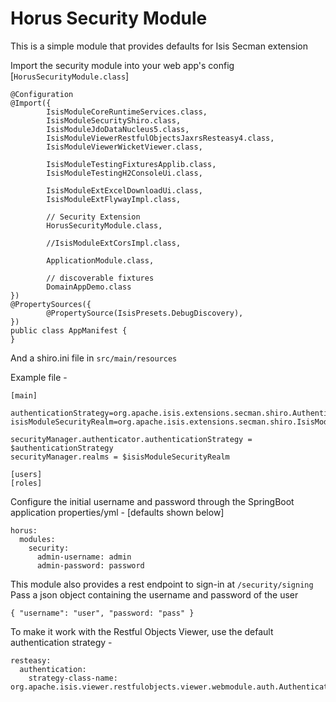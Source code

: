 # Horus Security Module  

This is a simple module that provides defaults for Isis Secman extension  

Import the security module into your web app's config [`HorusSecurityModule.class`]  

```
@Configuration
@Import({
        IsisModuleCoreRuntimeServices.class,
        IsisModuleSecurityShiro.class,
        IsisModuleJdoDataNucleus5.class,
        IsisModuleViewerRestfulObjectsJaxrsResteasy4.class,
        IsisModuleViewerWicketViewer.class,

        IsisModuleTestingFixturesApplib.class,
        IsisModuleTestingH2ConsoleUi.class,

        IsisModuleExtExcelDownloadUi.class,
        IsisModuleExtFlywayImpl.class,
        
        // Security Extension
        HorusSecurityModule.class,
        
        //IsisModuleExtCorsImpl.class,

        ApplicationModule.class,

        // discoverable fixtures
        DomainAppDemo.class
})
@PropertySources({
        @PropertySource(IsisPresets.DebugDiscovery),
})
public class AppManifest {
}
```


And a shiro.ini file in `src/main/resources`  

Example file -  

```
[main]

authenticationStrategy=org.apache.isis.extensions.secman.shiro.AuthenticationStrategyForIsisModuleSecurityRealm
isisModuleSecurityRealm=org.apache.isis.extensions.secman.shiro.IsisModuleExtSecmanShiroRealm

securityManager.authenticator.authenticationStrategy = $authenticationStrategy
securityManager.realms = $isisModuleSecurityRealm

[users]
[roles]
```

Configure the initial username and password through the SpringBoot application properties/yml - [defaults shown below]  

```
horus:
  modules:
    security:
      admin-username: admin
      admin-password: password
```

This module also provides a rest endpoint to sign-in at `/security/signing`  
Pass a json object containing the username and password of the user  

```
{ "username": "user", "password: "pass" }
```

To make it work with the Restful Objects Viewer, use the default authentication strategy -   

```
resteasy:
  authentication:
    strategy-class-name: org.apache.isis.viewer.restfulobjects.viewer.webmodule.auth.AuthenticationSessionStrategyDefault
```